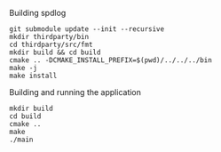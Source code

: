 Building spdlog

```
git submodule update --init --recursive
mkdir thirdparty/bin
cd thirdparty/src/fmt
mkdir build && cd build
cmake .. -DCMAKE_INSTALL_PREFIX=$(pwd)/../../../bin
make -j
make install
```

Building and running the application
```
mkdir build
cd build
cmake ..
make
./main
```
